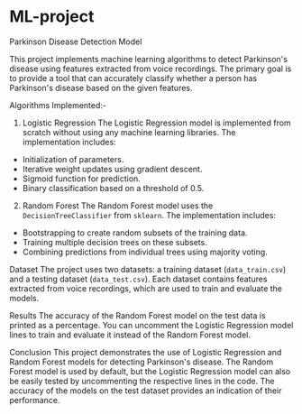 # ML-project
Parkinson Disease Detection Model

This project implements machine learning algorithms to detect Parkinson's disease using features extracted from voice recordings. The primary goal is to provide a tool that can accurately classify whether a person has Parkinson's disease based on the given features.

Algorithms Implemented:-
1. Logistic Regression
The Logistic Regression model is implemented from scratch without using any machine learning libraries. The implementation includes:
- Initialization of parameters.
- Iterative weight updates using gradient descent.
- Sigmoid function for prediction.
- Binary classification based on a threshold of 0.5.
2. Random Forest
The Random Forest model uses the `DecisionTreeClassifier` from `sklearn`. The implementation includes:
- Bootstrapping to create random subsets of the training data.
- Training multiple decision trees on these subsets.
- Combining predictions from individual trees using majority voting.

Dataset
The project uses two datasets: a training dataset (`data_train.csv`) and a testing dataset (`data_test.csv`). Each dataset contains features extracted from voice recordings, which are used to train and evaluate the models.

Results
The accuracy of the Random Forest model on the test data is printed as a percentage. You can uncomment the Logistic Regression model lines to train and evaluate it instead of the Random Forest model.

Conclusion
This project demonstrates the use of Logistic Regression and Random Forest models for detecting Parkinson's disease. The Random Forest model is used by default, but the Logistic Regression model can also be easily tested by uncommenting the respective lines in the code. The accuracy of the models on the test dataset provides an indication of their performance.
